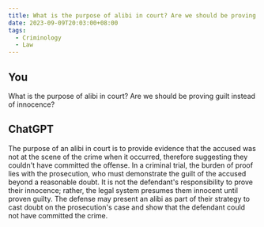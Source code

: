 ```yaml
---
title: What is the purpose of alibi in court? Are we should be proving guilt instead of innocence?
date: 2023-09-09T20:03:00+08:00
tags:
  - Criminology
  - Law
---
```

## You
What is the purpose of alibi in court? Are we should be proving guilt instead of innocence?

## ChatGPT
The purpose of an alibi in court is to provide evidence that the accused was not at the scene of the crime when it occurred, therefore suggesting they couldn't have committed the offense. In a criminal trial, the burden of proof lies with the prosecution, who must demonstrate the guilt of the accused beyond a reasonable doubt. It is not the defendant's responsibility to prove their innocence; rather, the legal system presumes them innocent until proven guilty. The defense may present an alibi as part of their strategy to cast doubt on the prosecution's case and show that the defendant could not have committed the crime.